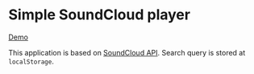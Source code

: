 # Simple SoundCloud player

[Demo](http://matreshkajs.github.io/examples-and-tutorials/soundcloud-search/)

This application is based on [SoundCloud API](https://developers.soundcloud.com/docs/api/guide). Search query is stored at ``localStorage``.
